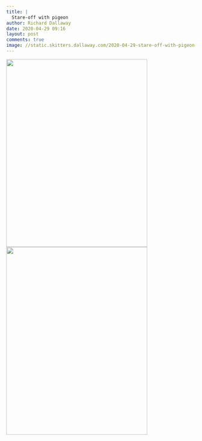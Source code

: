 ```yaml
---
title: |
  Stare-off with pigeon
author: Richard Dallaway
date: 2020-04-29 09:16
layout: post
comments: true
image: //static.skitters.dallaway.com/2020-04-29-stare-off-with-pigeon-thumb-1-IMG_1159.JPG
---
```


<div>
        <a href="//static.skitters.dallaway.com/2020-04-29-stare-off-with-pigeon-fullsize-1-IMG_1159.JPG">
          <img src="//static.skitters.dallaway.com/2020-04-29-stare-off-with-pigeon-thumb-1-IMG_1159.JPG" width="375" height="500"/>
        </a>
      </div><div>
        <a href="//static.skitters.dallaway.com/2020-04-29-stare-off-with-pigeon-fullsize-3-IMG_1169.JPG">
          <img src="//static.skitters.dallaway.com/2020-04-29-stare-off-with-pigeon-thumb-3-IMG_1169.JPG" width="375" height="500"/>
        </a>
      </div>



  


 
      